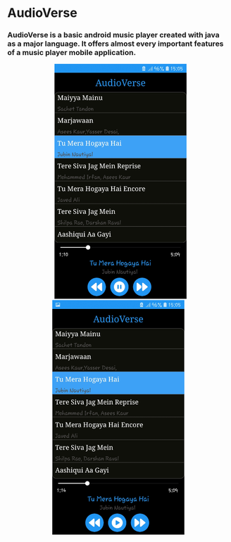 # AudioVerse 
### AudioVerse is a basic android music player created with java as a major language. It offers almost every important features of a music player mobile application.
<p align="center">
  <img src="images/img1.jpg" alt="Image 1" width="300" style="display: inline-block; margin-right: 20px;" hspace="30"/>
  <img src="images/img2.jpg" alt="Image 2" width="300" style="display: inline-block;"/>
</p>

